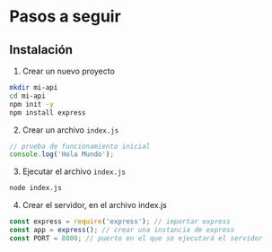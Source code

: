 # Pasos a seguir

## Instalación

1. Crear un nuevo proyecto
```bash
mkdir mi-api
cd mi-api
npm init -y
npm install express
```

2. Crear un archivo `index.js`
```javascript   
// prueba de funcionamiento inicial
console.log('Hola Mundo');
```

3. Ejecutar el archivo `index.js`
```bash
node index.js
```

4. Crear el servidor, en el archivo index.js
```javascript
const express = require('express'); // importar express
const app = express(); // crear una instancia de express
const PORT = 8000; // puerto en el que se ejecutará el servidor


```